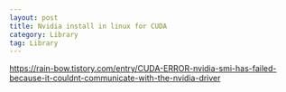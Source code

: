 ```yaml
---
layout: post
title: Nvidia install in linux for CUDA
category: Library
tag: Library
---
```


https://rain-bow.tistory.com/entry/CUDA-ERROR-nvidia-smi-has-failed-because-it-couldnt-communicate-with-the-nvidia-driver
